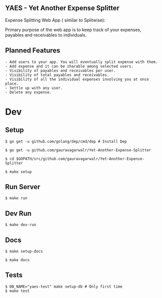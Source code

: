 YAES - Yet Another Expense Splitter
-----------------------------------

Expense Splitting Web App ( similar to Splitwise):

Primary purpose of the web app is to keep track of your expenses, payables and receivables to individuals.

## Planned Features

    - Add users to your app. You will eventually split expense with them.
    - Add expense and it can be sharable among selected users.
    - Visibility of payables and receivables per user.
    - Visibility of total payables and receivables.
    - Visibility of all the individual expenses involving you at once place.
    - Settle up with any user.
    - Delete any expense.

# Dev

  ## Setup

    $ go get -u github.com/golang/dep/cmd/dep # Install Dep

    $ go get -u github.com/gauravagarwalr/Yet-Another-Expense-Splitter

    $ cd $GOPATH/src/github.com/gauravagarwalr/Yet-Another-Expense-Splitter

    $ make setup

  ## Run Server

    $ make run

  ## Dev Run

    $ make dev-run

  ## Docs

    $ make setup-docs

    $ make docs

  ## Tests

    $ DB_NAME="yaes-test" make setup-db # Only first time
    $ make test

